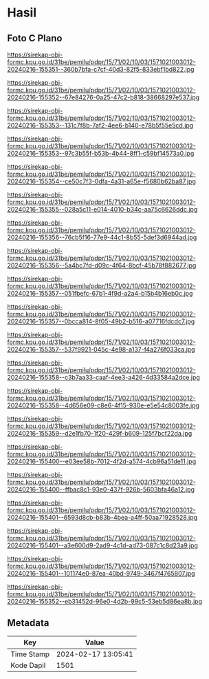 # Hasil

## Foto C Plano

https://sirekap-obj-formc.kpu.go.id/31be/pemilu/pdpr/15/71/02/10/03/1571021003012-20240216-155351--360b7bfa-c7cf-40d3-82f5-833ebf1bd822.jpg

https://sirekap-obj-formc.kpu.go.id/31be/pemilu/pdpr/15/71/02/10/03/1571021003012-20240216-155352--67e84276-0a25-47c2-b818-38668297e537.jpg

https://sirekap-obj-formc.kpu.go.id/31be/pemilu/pdpr/15/71/02/10/03/1571021003012-20240216-155353--131c7f8b-7af2-4ee6-b140-e78b5f55e5cd.jpg

https://sirekap-obj-formc.kpu.go.id/31be/pemilu/pdpr/15/71/02/10/03/1571021003012-20240216-155353--97c3b55f-b53b-4b44-8ff1-c59bf14573a0.jpg

https://sirekap-obj-formc.kpu.go.id/31be/pemilu/pdpr/15/71/02/10/03/1571021003012-20240216-155354--ce50c7f3-0dfa-4a31-a65e-f5680b62ba87.jpg

https://sirekap-obj-formc.kpu.go.id/31be/pemilu/pdpr/15/71/02/10/03/1571021003012-20240216-155355--028a5c11-e014-4010-b34c-aa75c6626ddc.jpg

https://sirekap-obj-formc.kpu.go.id/31be/pemilu/pdpr/15/71/02/10/03/1571021003012-20240216-155356--76cb5f16-77e9-44c1-8b55-5def3d6944ad.jpg

https://sirekap-obj-formc.kpu.go.id/31be/pemilu/pdpr/15/71/02/10/03/1571021003012-20240216-155356--5a4bc7fd-d09c-4f64-8bcf-45b78f882677.jpg

https://sirekap-obj-formc.kpu.go.id/31be/pemilu/pdpr/15/71/02/10/03/1571021003012-20240216-155357--051fbefc-67b1-4f9d-a2a4-b15b4b16eb0c.jpg

https://sirekap-obj-formc.kpu.go.id/31be/pemilu/pdpr/15/71/02/10/03/1571021003012-20240216-155357--0bcca814-8f05-49b2-b516-a07716fdcdc7.jpg

https://sirekap-obj-formc.kpu.go.id/31be/pemilu/pdpr/15/71/02/10/03/1571021003012-20240216-155357--537f9921-045c-4e98-a137-f4a276f033ca.jpg

https://sirekap-obj-formc.kpu.go.id/31be/pemilu/pdpr/15/71/02/10/03/1571021003012-20240216-155358--c3b7aa33-caaf-4ee3-a426-4d33584a2dce.jpg

https://sirekap-obj-formc.kpu.go.id/31be/pemilu/pdpr/15/71/02/10/03/1571021003012-20240216-155358--4d656e09-c8e6-4f15-930e-e5e54c8003fe.jpg

https://sirekap-obj-formc.kpu.go.id/31be/pemilu/pdpr/15/71/02/10/03/1571021003012-20240216-155359--d2e1fb70-1f20-429f-b609-125f7bcf22da.jpg

https://sirekap-obj-formc.kpu.go.id/31be/pemilu/pdpr/15/71/02/10/03/1571021003012-20240216-155400--e03ee58b-7012-4f2d-a574-4cb96a51de11.jpg

https://sirekap-obj-formc.kpu.go.id/31be/pemilu/pdpr/15/71/02/10/03/1571021003012-20240216-155400--ffbac8c1-93e0-437f-926b-5603bfa46a12.jpg

https://sirekap-obj-formc.kpu.go.id/31be/pemilu/pdpr/15/71/02/10/03/1571021003012-20240216-155401--6593d8cb-b83b-4bea-a4ff-50aa71928528.jpg

https://sirekap-obj-formc.kpu.go.id/31be/pemilu/pdpr/15/71/02/10/03/1571021003012-20240216-155401--a3e600d9-2ad9-4c1d-ad73-087c1c8d23a9.jpg

https://sirekap-obj-formc.kpu.go.id/31be/pemilu/pdpr/15/71/02/10/03/1571021003012-20240216-155401--101174e0-87ea-40bd-9749-3467f4765807.jpg

https://sirekap-obj-formc.kpu.go.id/31be/pemilu/pdpr/15/71/02/10/03/1571021003012-20240216-155352--eb31452d-96e0-4d2b-99c5-53eb5d86ea8b.jpg


## Metadata

| Key        | Value               |
| ---------- | ------------------- |
| Time Stamp | 2024-02-17 13:05:41 |
| Kode Dapil | 1501                |




